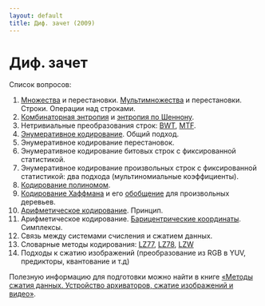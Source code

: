 ```yaml
---
layout: default
title: Диф. зачет (2009)
---
```


# Диф. зачет

Список вопросов:

1. [Множества](http://en.wikipedia.org/wiki/Set_(mathematics)) и перестановки. [Мультимножества](http://en.wikipedia.org/wiki/Multiset) и перестановки. Строки. Операции над строками.
2. [Комбинаторная энтропия](/assets/content/pdf/entropy.pdf) и [энтропия по Шеннону](http://en.wikipedia.org/wiki/Entropy_(information_theory)).
3. Нетривиальные преобразования строк: [BWT], [MTF].
4. [Энумеративное кодирование](http://www.stanford.edu/~cover/papers/transIT/0073cove.pdf). Общий подход.
5. Энумеративное кодирование перестановок.
6. Энумеративное кодирование битовых строк с фиксированной статистикой.
7. Энумеративное кодирование произвольных строк с фиксированной статистикой: два подхода (мультиномиальные коэффициенты).
8. [Кодирование полиномом](/theory/polynom-coding/).
9. [Кодирование Хаффмана](http://compression.graphicon.ru/download/articles/huff/huffman_1952_minimum-redundancy-codes.pdf) и его [обобщение](/conferences/redundancy2009/) для произвольных деревьев.
10. [Арифметическое кодирование](http://en.wikipedia.org/wiki/Arithmetic_coding). Принцип.
11. Арифметическое кодирование. [Барицентрические координаты](/conferences/redundancy2009/). Симплексы.
12. Связь между системами счисления и сжатием данных.
13. Словарные методы кодирования: [LZ77], [LZ78], [LZW]
14. Подходы к сжатию изображений (преобразование из RGB в YUV, предикторы, квантование и т.д)

Полезную информацию для подготовки можно найти в книге [«Методы сжатия данных. Устройство архиваторов, сжатие изображений и видео»](http://compression.ru/book/).

[BWT]: http://en.wikipedia.org/wiki/BWT
[MTF]: http://en.wikipedia.org/wiki/Move-to-front_transform
[LZ77]: http://en.wikipedia.org/wiki/LZ77
[LZ78]: http://en.wikipedia.org/wiki/LZ78
[LZW]: http://en.wikipedia.org/wiki/LZW